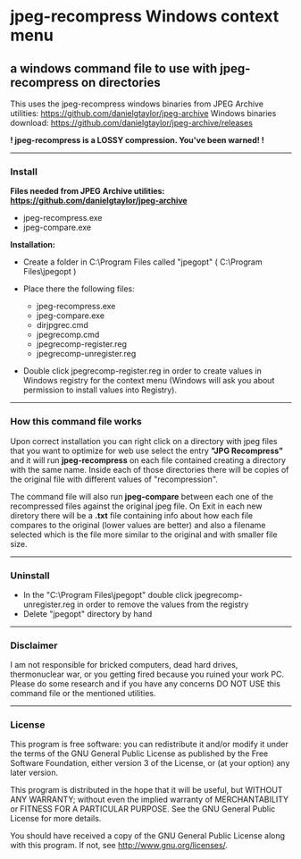 # jpeg-recompress Windows context menu

## a windows command file to use with jpeg-recompress on directories

This uses the jpeg-recompress windows binaries from JPEG Archive utilities: https://github.com/danielgtaylor/jpeg-archive
Windows binaries download: https://github.com/danielgtaylor/jpeg-archive/releases

**! jpeg-recompress is a LOSSY compression. You've been warned! !**

----------------

### Install

**Files needed from JPEG Archive utilities: https://github.com/danielgtaylor/jpeg-archive**
- jpeg-recompress.exe
- jpeg-compare.exe

**Installation:**
- Create a folder in C:\Program Files called "jpegopt" ( C:\Program Files\jpegopt )
- Place there the following files:
  - jpeg-recompress.exe
  - jpeg-compare.exe
  - dirjpgrec.cmd
  - jpegrecomp.cmd
  - jpegrecomp-register.reg
  - jpegrecomp-unregister.reg

- Double click jpegrecomp-register.reg in order to create values in Windows registry for the context menu (Windows will ask you about permission to install values into Registry).

----------------

### How this command file works

Upon correct installation you can right click on a directory with jpeg files that you want to optimize for web use select the entry **"JPG Recompress"** and it will run **jpeg-recompress** on each file contained creating a directory with the same name. Inside each of those directories there will be copies of the original file with different values of "recompression".

The command file will also run **jpeg-compare** between each one of the recompressed files against the original jpeg file. On Exit in each new diretory there will be a **.txt** file containing info about how each file compares to the original (lower values are better) and also a filename selected which is the file more similar to the original and with smaller file size.

----------------

### Uninstall

- In the "C:\Program Files\jpegopt" double click jpegrecomp-unregister.reg in order to remove the values from the registry
- Delete "jpegopt" directory by hand

----------------

### Disclaimer

I am not responsible for bricked computers, dead hard drives, thermonuclear war,
or you getting fired because you ruined your work PC. Please do some research and
if you have any concerns DO NOT USE this command file or the mentioned utilities. 

----------------

### License

This program is free software: you can redistribute it and/or modify
it under the terms of the GNU General Public License as published by
the Free Software Foundation, either version 3 of the License, or
(at your option) any later version.

This program is distributed in the hope that it will be useful,
but WITHOUT ANY WARRANTY; without even the implied warranty of
MERCHANTABILITY or FITNESS FOR A PARTICULAR PURPOSE.  See the
GNU General Public License for more details.

You should have received a copy of the GNU General Public License
along with this program.  If not, see <http://www.gnu.org/licenses/>.







